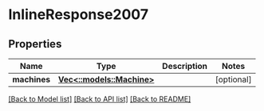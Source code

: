 # InlineResponse2007

## Properties
Name | Type | Description | Notes
------------ | ------------- | ------------- | -------------
**machines** | [**Vec<::models::Machine>**](Machine.md) |  | [optional] 

[[Back to Model list]](../README.md#documentation-for-models) [[Back to API list]](../README.md#documentation-for-api-endpoints) [[Back to README]](../README.md)


